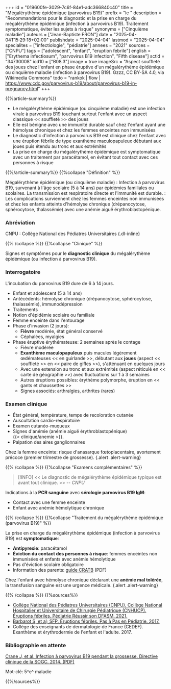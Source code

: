 +++
id = "019600fe-3029-7c6f-84e1-adc366840c40"
title = "Mégalérythème épidémique (parvovirus B19)"
prefix = "le "
description = "Recommandations pour le diagnostic et la prise en charge du mégalérythème épidémique (infection à parvovirus B19). Traitement symptomatique, éviter les sujets à risque"
synonyms = ["Cinquième maladie"]
auteurs = ["Jean-Baptiste FRON"]
date = "2025-04-04T15:29:18+02:00"
publishdate = "2025-04-04"
lastmod = "2025-04-04"
specialites = ["infectiologie", "pédiatrie"]
annees = "2021"
sources = ["CNPU"]
tags = ["adolescent", "enfant", "eruption febrile"]
english = ["Erythema infectiosum", "parvovirus B19 infection", "Fifth disease"]
sctid = "34730008"
icd10 = ["B08.3"]
image = true
imageSrc = "Aspect souffleté des joues chez l'enfant en phase éruptive d'un mégalérythème épidémique ou cinquième maladie (infection à parvovirus B19). Gzzz, CC BY-SA 4.0, via Wikimedia Commons"
todo = "rankok | flow | https://www.cdc.gov/parvovirus-b19/about/parvovirus-b19-in-pregnancy.html"
+++

{{%article-summary%}}

- Le mégalérythème épidémique (ou cinquième maladie) est une infection virale à parvovirus B19 touchant surtout l'enfant avec un aspect classique << souffleté >> des joues
- Elle est bénigne avec une immunité durable sauf chez l'enfant ayant une hémolyse chronique et chez les femmes enceintes non immunisées
- Le diagnostic d'infection à parvovirus B19 est clinique chez l'enfant avec une éruption fébrile de type exanthème maculopapuleux débutant aux joues puis étendu au tronc et aux extrémités
- La prise en charge du mégalérythème épidémique est symptomatique avec un traitement par paracétamol, en évitant tout contact avec ces personnes à risque

{{%/article-summary%}}
{{%collapse "Définition" %}}

Mégalérythème épidémique (ou cinquième maladie)
: Infection à parvovirus B19, survenant à l'âge scolaire (5 à 14 ans) par épidémies familiales ou scolaires. La transmission est respiratoire directe et l'immunité est durable.
: Les complications surviennent chez les femmes enceintes non immunisées et chez les enfants atteints d'hémolyse chronique (drépanocytose, sphérocytose, thalassémie) avec une anémie aiguë érythroblastopénique.

### Abréviation

CNPU
: Collège National des Pédiatres Universitaires
{.dl-inline}

{{% /collapse %}}
{{%collapse "Clinique" %}}

Signes et symptômes pour le **diagnostic clinique** du mégalérythème épidémique (ou infection à parvovirus B19).

### Interrogatoire

L'incubation du parvovirus B19 dure de 6 à 14 jours.

- Enfant et adolescent (5 à 14 ans)
- Antécédents: hémolyse chronique (drépanocytose, sphérocytose, thalassémie), immunodépression
- Traitements
- Notion d'épidémie scolaire ou familiale
- Femme enceinte dans l'entourage
- Phase d'invasion (2 jours):
  - **Fièvre** modérée, état général conservé
  - Céphalées, myalgies
- Phase éruptive érythémateuse: 2 semaines après le contage
  - Fièvre modérée
  - **Exanthème maculopapuleux** puis macules légèrement œdémateuses << en guirlande >>, débutant aux **joues** (aspect << souffleté >> en << paire de gifles >>), s'atténuant en quelques jours
  - Avec une extension au tronc et aux extrémités (aspect réticulé en << carte de géographie >>) avec fluctuations sur 1 à 3 semaines
  - Autres éruptions possibles: érythème polymorphe, éruption en << gants et chaussettes >>
  - Signes associés: arthralgies, arthrites (rares)

### Examen clinique

- État général, température, temps de recoloration cutanée
- Auscultation cardio-respiratoire
- Examen cutanéo-muqueux
- Signes d'anémie (anémie aiguë érythroblastopénique)  
  {{< clinique/anemie >}}.
- Palpation des aires ganglionnaires

Chez la femme enceinte: risque d'anasarque fœtoplacentaire, avortement précoce (premier trimestre de grossesse).
{.alert .alert-warning}

{{% /collapse %}}
{{%collapse "Examens complémentaires" %}}

> [!INFO]
> << Le diagnostic de mégalérythème épidémique typique est avant tout clinique. >> -- *CNPU*

Indications à la **PCR sanguine** avec **sérologie parvovirus B19 IgM**:

- Contact avec une femme enceinte
- Enfant avec anémie hémolytique chronique

{{% /collapse %}}
{{%collapse "Traitement du mégalérythème épidémique (parvovirus B19)" %}}

La prise en charge du mégalérythème épidémique (infection à parvovirus B19) est **symptomatique**:

- **Antipyrexie**: paracétamol
- **Éviction du contact des personnes à risque**: femmes enceintes non immunisées et enfants avec anémie hémolytique
- Pas d'éviction scolaire obligatoire
- Information des parents: [guide CRATB](https://medqual.fr/images/GP/POP_PARTICULIERES/NOURRISSONS_ENFANTS/2022-MEGALERYTHEME-EPIDEMIQUE-ENFANT.pdf) (PDF)

Chez l'enfant avec hémolyse chronique déclarant une **anémie mal tolérée**, la transfusion sanguine est une urgence médicale.
{.alert .alert-warning}

{{% /collapse %}}
{{%sources%}}

- [Collège National des Pédiatres Universitaires (CNPU), Collège National Hospitalier et Universitaire de Chirurgie Pédiatrique (CNHUCP). Éruptions fébriles. Pédiatrie Réussir son DFASM. 2021.](https://www.pedia-univ.fr/deuxieme-cycle/referentiel/infectiologie/eruptions-febriles)
- [Barbarot S, et al; SFP. Éruptions fébriles. Pas à Pas en Pédiatrie. 2017.](https://pap-pediatrie.fr/dermatologie/eruptions-febriles)
- Collège des enseignants de dermatologie de France (CEDEF). Exanthème et érythrodermie de l'enfant et l'adulte. 2017.

### Bibliographie en attente

[Crane J, et al. Infection à parvovirus B19 pendant la grossesse. Directive clinique de la SOGC. 2014. (PDF)](https://www.jogc.com/article/S1701-2163(16)39687-6/pdf)

Mot-clé: 5^e^ maladie

{{%/sources%}}

